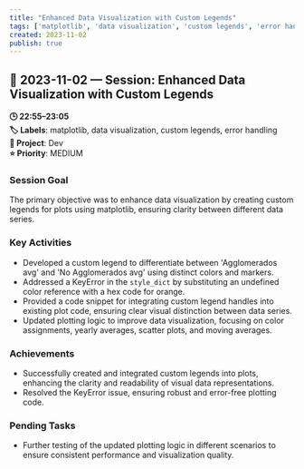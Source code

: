 ```yaml
---
title: "Enhanced Data Visualization with Custom Legends"
tags: ['matplotlib', 'data visualization', 'custom legends', 'error handling']
created: 2023-11-02
publish: true
---
```


## 📅 2023-11-02 — Session: Enhanced Data Visualization with Custom Legends

**🕒 22:55–23:05**  
**🏷️ Labels**: matplotlib, data visualization, custom legends, error handling  
**📂 Project**: Dev  
**⭐ Priority**: MEDIUM  


### Session Goal
The primary objective was to enhance data visualization by creating custom legends for plots using matplotlib, ensuring clarity between different data series.

### Key Activities
- Developed a custom legend to differentiate between 'Agglomerados avg' and 'No Agglomerados avg' using distinct colors and markers.
- Addressed a KeyError in the `style_dict` by substituting an undefined color reference with a hex code for orange.
- Provided a code snippet for integrating custom legend handles into existing plot code, ensuring clear visual distinction between data series.
- Updated plotting logic to improve data visualization, focusing on color assignments, yearly averages, scatter plots, and moving averages.

### Achievements
- Successfully created and integrated custom legends into plots, enhancing the clarity and readability of visual data representations.
- Resolved the KeyError issue, ensuring robust and error-free plotting code.

### Pending Tasks
- Further testing of the updated plotting logic in different scenarios to ensure consistent performance and visualization quality.
